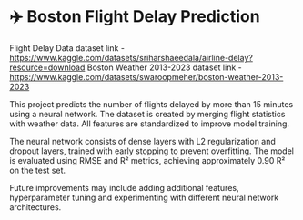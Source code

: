 # ✈️ Boston Flight Delay Prediction
Flight Delay Data dataset link - https://www.kaggle.com/datasets/sriharshaeedala/airline-delay?resource=download
Boston Weather 2013-2023 dataset link - https://www.kaggle.com/datasets/swaroopmeher/boston-weather-2013-2023

This project predicts the number of flights delayed by more than 15 minutes using a neural network. The dataset is created by merging flight statistics with weather data. All features are standardized to improve model training.

The neural network consists of dense layers with L2 regularization and dropout layers, trained with early stopping to prevent overfitting. The model is evaluated using RMSE and R² metrics, achieving approximately 0.90 R² on the test set.

Future improvements may include adding additional features, hyperparameter tuning and experimenting with different neural network architectures.